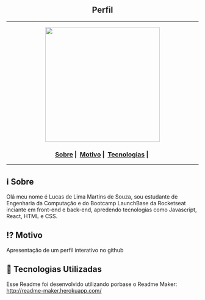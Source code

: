 <h2 align="center">Perfil</h2>

___

<p align="center"; border-radius=50%>
  <img src="https://avatars1.githubusercontent.com/u/64987824?s=460&u=51e8a76f68447d04bb10d3f57e77df673874bad6&v=4" width="300" heigth="300">
</p>


<h3 align="center">
  <a href="#information_source-sobre">Sobre</a>&nbsp;|&nbsp;
  <a href="#interrobang-motivo">Motivo</a>&nbsp;|&nbsp;
  <a href="#rocket-tecnologias-utilizadas">Tecnologias</a>&nbsp;|&nbsp;
</h3>

___


## :information_source: Sobre
  Olá meu nome é Lucas de Lima Martins de Souza, sou estudante de Engenharia da Computação e do Bootcamp LaunchBase da Rocketseat inciante em front-end e back-end, apredendo tecnologias como Javascript, React, HTML e CSS.

## :interrobang: Motivo

Apresentação de um perfil interativo no github

## :rocket: Tecnologias Utilizadas 

Esse Readme foi desenvolvido utilizando porbase o  Readme Maker: http://readme-maker.herokuapp.com/


